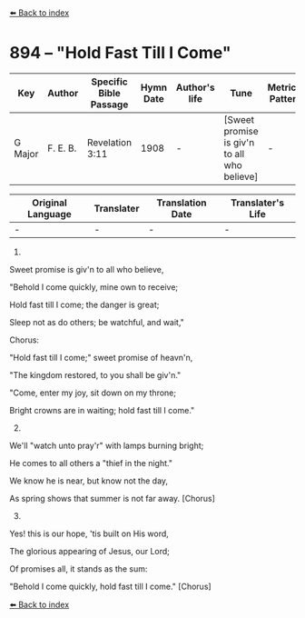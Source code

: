 [⬅️ Back to index](../README.md)

# 894 – "Hold Fast Till I Come"

Key | Author   | Specific Bible Passage     |Hymn Date |Author's life |Tune |Metrical Pattern   |Composer/Source
-- | --------- | ---------------------------|----------|--------------|-----|-------------------|-------------  
G Major |F. E. B. |Revelation 3:11 |1908 |- |[Sweet promise is giv'n to all who believe] |- |F. E. Belden

Original Language | Translater | Translation Date   | Translater's Life  
----------------- | --------- | --------------------|-------------     
\- |- |- |-




1.

Sweet promise is giv'n to all who believe,

"Behold I come quickly, mine own to receive;

Hold fast till I come; the danger is great;

Sleep not as do others; be watchful, and wait,"



Chorus:

"Hold fast till I come;" sweet promise of heavn'n,

"The kingdom restored, to you shall be giv'n."

"Come, enter my joy, sit down on my throne;

Bright crowns are in waiting; hold fast till I come."



2.

We'll "watch unto pray'r" with lamps burning bright;

He comes to all others a "thief in the night."

We know he is near, but know not the day,

As spring shows that summer is not far away.  [Chorus]



3.

Yes!  this is our hope, 'tis built on His word,

The glorious appearing of Jesus, our Lord;

Of promises all, it stands as the sum:

"Behold I come quickly, hold fast till I come."  [Chorus]

[⬅️ Back to index](../README.md)
